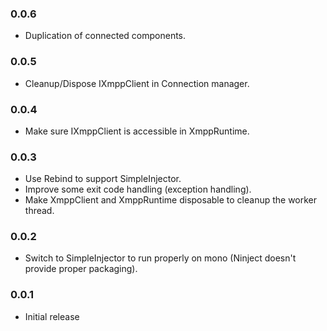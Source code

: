 ﻿### 0.0.6

 * Duplication of connected components.

### 0.0.5

 * Cleanup/Dispose IXmppClient in Connection manager.

### 0.0.4

 * Make sure IXmppClient is accessible in XmppRuntime.

### 0.0.3

 * Use Rebind to support SimpleInjector.
 * Improve some exit code handling (exception handling).
 * Make XmppClient and XmppRuntime disposable to cleanup the worker thread.

### 0.0.2

 * Switch to SimpleInjector to run properly on mono (Ninject doesn't provide proper packaging).

### 0.0.1

 * Initial release
